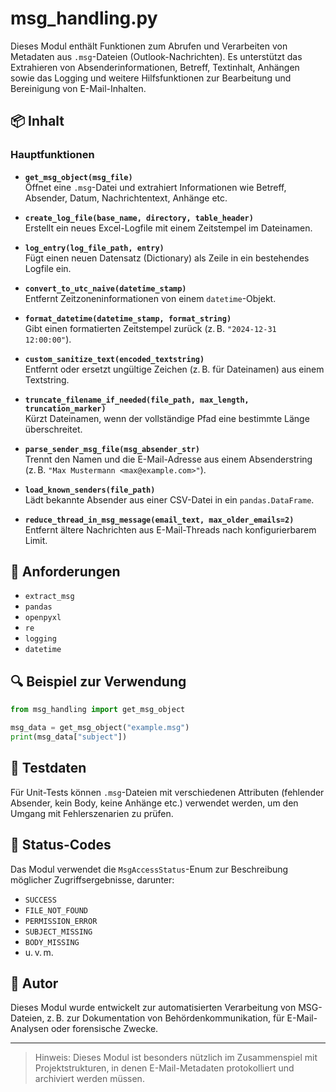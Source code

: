 # msg_handling.py

Dieses Modul enthält Funktionen zum Abrufen und Verarbeiten von Metadaten aus `.msg`-Dateien (Outlook-Nachrichten). Es unterstützt das Extrahieren von Absenderinformationen, Betreff, Textinhalt, Anhängen sowie das Logging und weitere Hilfsfunktionen zur Bearbeitung und Bereinigung von E-Mail-Inhalten.

## 📦 Inhalt

### Hauptfunktionen

- **`get_msg_object(msg_file)`**  
  Öffnet eine `.msg`-Datei und extrahiert Informationen wie Betreff, Absender, Datum, Nachrichtentext, Anhänge etc.

- **`create_log_file(base_name, directory, table_header)`**  
  Erstellt ein neues Excel-Logfile mit einem Zeitstempel im Dateinamen.

- **`log_entry(log_file_path, entry)`**  
  Fügt einen neuen Datensatz (Dictionary) als Zeile in ein bestehendes Logfile ein.

- **`convert_to_utc_naive(datetime_stamp)`**  
  Entfernt Zeitzoneninformationen von einem `datetime`-Objekt.

- **`format_datetime(datetime_stamp, format_string)`**  
  Gibt einen formatierten Zeitstempel zurück (z. B. `"2024-12-31 12:00:00"`).

- **`custom_sanitize_text(encoded_textstring)`**  
  Entfernt oder ersetzt ungültige Zeichen (z. B. für Dateinamen) aus einem Textstring.

- **`truncate_filename_if_needed(file_path, max_length, truncation_marker)`**  
  Kürzt Dateinamen, wenn der vollständige Pfad eine bestimmte Länge überschreitet.

- **`parse_sender_msg_file(msg_absender_str)`**  
  Trennt den Namen und die E-Mail-Adresse aus einem Absenderstring (z. B. `"Max Mustermann <max@example.com>"`).

- **`load_known_senders(file_path)`**  
  Lädt bekannte Absender aus einer CSV-Datei in ein `pandas.DataFrame`.

- **`reduce_thread_in_msg_message(email_text, max_older_emails=2)`**  
  Entfernt ältere Nachrichten aus E-Mail-Threads nach konfigurierbarem Limit.

## 📁 Anforderungen

- `extract_msg`
- `pandas`
- `openpyxl`
- `re`
- `logging`
- `datetime`

## 🔍 Beispiel zur Verwendung

```python
from msg_handling import get_msg_object

msg_data = get_msg_object("example.msg")
print(msg_data["subject"])
```

## 🧪 Testdaten

Für Unit-Tests können `.msg`-Dateien mit verschiedenen Attributen (fehlender Absender, kein Body, keine Anhänge etc.) verwendet werden, um den Umgang mit Fehlerszenarien zu prüfen.

## 🧰 Status-Codes

Das Modul verwendet die `MsgAccessStatus`-Enum zur Beschreibung möglicher Zugriffsergebnisse, darunter:

- `SUCCESS`
- `FILE_NOT_FOUND`
- `PERMISSION_ERROR`
- `SUBJECT_MISSING`
- `BODY_MISSING`
- u. v. m.

## 👤 Autor

Dieses Modul wurde entwickelt zur automatisierten Verarbeitung von MSG-Dateien, z. B. zur Dokumentation von Behördenkommunikation, für E-Mail-Analysen oder forensische Zwecke.

---

> Hinweis: Dieses Modul ist besonders nützlich im Zusammenspiel mit Projektstrukturen, in denen E-Mail-Metadaten protokolliert und archiviert werden müssen.
